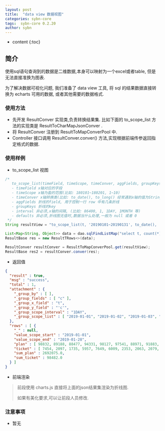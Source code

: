 ```yaml
---
layout: post
title:  "data view 数据视图"
categories: sybn-core
tags:  sybn-core 0.2.20
author: sybn
---
```


* content
{:toc}

## 简介

使用sql语句查询到的数据是二维数据,本身可以映射为一个excel或者table, 但是无法直接准换为图表.

为了解决数据可视化问题, 我们准备了 data view 工具, 将 sql 的结果数据直接转换为 echarts 可用的数据, 或者其他需要的数据格式.





### 使用方法
* 先开发 ResultConver 实现类,负责转换结果集. 比如下面的 to_scope_list 方法的实现类是 ResultToCharMapJsonConver .
* 将 ResultConver 注册到 ResultToMapConverPool 中.
* Controller 接口调用 ResultConver.conver() 方法,实现根据前端传参返回指定格式的数据.

### 使用样例

* to_scope_list 视图

```java
/*
   to_scope_list(timeField, timeScope, timeConver, aggFields, groupKeys, interval, defaults);
   - timeField x轴对应的字段
   - timeScope x轴为盈的范围(比如: 180101~180201, 1~10)
   - timeConver x轴转换类(比如: to_date(), to_long() 经常遇到x轴的值为String,但需要int型的x轴,此参数可以对此做数据转换
   - aggFields 折线的field, 用于控制一行 row 中有几条折线
   - groupKeys 折线的key
   - interval 非必须,x轴的间隔, (比如: 86400, 1, 1DAY, 1MONTH 等)
   - defaults 非必须,折线图无值时,数据当什么处理,一般为 null 或者 0
 */
String resultView = "to_scope_list(t, '20190101~20190131', to_date(), 't', 'c', '1DAY', 0)"

List<Map<String, Object>> data = dao.sqlFindListMap("select t, count(*) as c from table where t between 20180101 and 20180131 group by t order by t")
ResultBase res = new ResultTRows<>(data);

ResultConver resultConver = ResultToMapConverPool.get(resultView);
ResultBase res2 = resultConver.conver(res);
```

* 返回值

```json
{
  "result" : true,
  "msg" : "success",
  "total" : 1,
  "attachment" : {
    "_group_by" : [ ],
    "_group_fields" : [ "c" ],
    "_group_x_field" : "t",
    "_group_y_field" : "'c'",
    "_group_scope_interval" : "1DAY",
    "_group_scope_list" : [ "2019-01-01", "2019-01-02", "2019-01-03", "2019-01-04", "2019-01-05", "2019-01-06", "2019-01-07", "2019-01-08", "2019-01-09", "2019-01-10", "2019-01-11", "2019-01-12", "2019-01-13", "2019-01-14", "2019-01-15", "2019-01-16", "2019-01-17", "2019-01-18", "2019-01-19", "2019-01-20", "2019-01-21", "2019-01-22", "2019-01-23", "2019-01-24", "2019-01-25", "2019-01-26", "2019-01-27", "2019-01-28" ]
  },
  "rows" : [ {
    "_" : null,
    "value_scope_start" : "2019-01-01",
    "value_scope_end" : "2019-01-28",
    "plan" : [ 98832, 89188, 88477, 94331, 98127, 97541, 88971, 91883, 90769, 89554, 101539, 101411, 100595, 91890, 91782, 92129, 91568, 102538, 103876, 103814, 95736, 95367, 95750, 96365, 99826, 102768, 102364, 95084 ],
    "ticket" : [ 7454, 2097, 1735, 5957, 7649, 6009, 2353, 2063, 2079, 2012, 3611, 5106, 4042, 2010, 1882, 2137, 2105, 3713, 5120, 4895, 2455, 2133, 2428, 2114, 4300, 4458, 4071, 2494 ],
    "sum_plan" : 2692075.0,
    "sum_ticket" : 98482.0
  } ]
}
```

* 前端渲染
> 前段使用 charts.js 直接将上面的json结果集渲染为折线图.
>
> 如果有美化要求,可以让前段人员修改.



### 注意事项 

* 暂无


